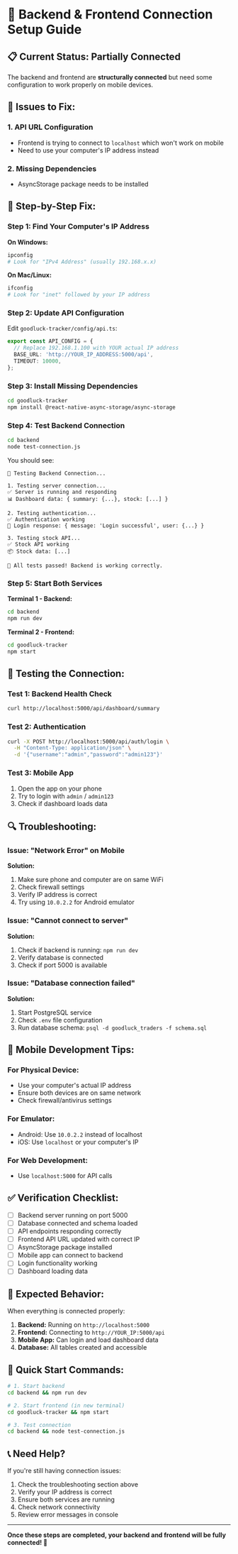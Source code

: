 # 🔗 Backend & Frontend Connection Setup Guide

## 📋 **Current Status: Partially Connected**

The backend and frontend are **structurally connected** but need some configuration to work properly on mobile devices.

## 🚨 **Issues to Fix:**

### 1. **API URL Configuration**
- Frontend is trying to connect to `localhost` which won't work on mobile
- Need to use your computer's IP address instead

### 2. **Missing Dependencies**
- AsyncStorage package needs to be installed

## 🔧 **Step-by-Step Fix:**

### **Step 1: Find Your Computer's IP Address**

**On Windows:**
```bash
ipconfig
# Look for "IPv4 Address" (usually 192.168.x.x)
```

**On Mac/Linux:**
```bash
ifconfig
# Look for "inet" followed by your IP address
```

### **Step 2: Update API Configuration**

Edit `goodluck-tracker/config/api.ts`:
```typescript
export const API_CONFIG = {
  // Replace 192.168.1.100 with YOUR actual IP address
  BASE_URL: 'http://YOUR_IP_ADDRESS:5000/api',
  TIMEOUT: 10000,
};
```

### **Step 3: Install Missing Dependencies**

```bash
cd goodluck-tracker
npm install @react-native-async-storage/async-storage
```

### **Step 4: Test Backend Connection**

```bash
cd backend
node test-connection.js
```

You should see:
```
🧪 Testing Backend Connection...

1. Testing server connection...
✅ Server is running and responding
📊 Dashboard data: { summary: {...}, stock: [...] }

2. Testing authentication...
✅ Authentication working
🔐 Login response: { message: 'Login successful', user: {...} }

3. Testing stock API...
✅ Stock API working
📦 Stock data: [...]

🎉 All tests passed! Backend is working correctly.
```

### **Step 5: Start Both Services**

**Terminal 1 - Backend:**
```bash
cd backend
npm run dev
```

**Terminal 2 - Frontend:**
```bash
cd goodluck-tracker
npm start
```

## 🧪 **Testing the Connection:**

### **Test 1: Backend Health Check**
```bash
curl http://localhost:5000/api/dashboard/summary
```

### **Test 2: Authentication**
```bash
curl -X POST http://localhost:5000/api/auth/login \
  -H "Content-Type: application/json" \
  -d '{"username":"admin","password":"admin123"}'
```

### **Test 3: Mobile App**
1. Open the app on your phone
2. Try to login with `admin` / `admin123`
3. Check if dashboard loads data

## 🔍 **Troubleshooting:**

### **Issue: "Network Error" on Mobile**
**Solution:**
1. Make sure phone and computer are on same WiFi
2. Check firewall settings
3. Verify IP address is correct
4. Try using `10.0.2.2` for Android emulator

### **Issue: "Cannot connect to server"**
**Solution:**
1. Check if backend is running: `npm run dev`
2. Verify database is connected
3. Check if port 5000 is available

### **Issue: "Database connection failed"**
**Solution:**
1. Start PostgreSQL service
2. Check `.env` file configuration
3. Run database schema: `psql -d goodluck_traders -f schema.sql`

## 📱 **Mobile Development Tips:**

### **For Physical Device:**
- Use your computer's actual IP address
- Ensure both devices are on same network
- Check firewall/antivirus settings

### **For Emulator:**
- Android: Use `10.0.2.2` instead of localhost
- iOS: Use `localhost` or your computer's IP

### **For Web Development:**
- Use `localhost:5000` for API calls

## ✅ **Verification Checklist:**

- [ ] Backend server running on port 5000
- [ ] Database connected and schema loaded
- [ ] API endpoints responding correctly
- [ ] Frontend API URL updated with correct IP
- [ ] AsyncStorage package installed
- [ ] Mobile app can connect to backend
- [ ] Login functionality working
- [ ] Dashboard loading data

## 🎯 **Expected Behavior:**

When everything is connected properly:

1. **Backend:** Running on `http://localhost:5000`
2. **Frontend:** Connecting to `http://YOUR_IP:5000/api`
3. **Mobile App:** Can login and load dashboard data
4. **Database:** All tables created and accessible

## 🚀 **Quick Start Commands:**

```bash
# 1. Start backend
cd backend && npm run dev

# 2. Start frontend (in new terminal)
cd goodluck-tracker && npm start

# 3. Test connection
cd backend && node test-connection.js
```

## 📞 **Need Help?**

If you're still having connection issues:

1. Check the troubleshooting section above
2. Verify your IP address is correct
3. Ensure both services are running
4. Check network connectivity
5. Review error messages in console

---

**Once these steps are completed, your backend and frontend will be fully connected! 🎉** 